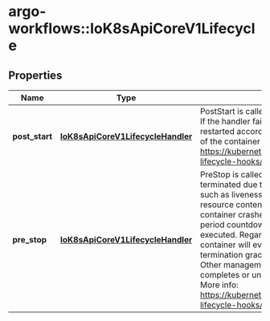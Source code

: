 # argo-workflows::IoK8sApiCoreV1Lifecycle

## Properties
Name | Type | Description | Notes
------------ | ------------- | ------------- | -------------
**post_start** | [**IoK8sApiCoreV1LifecycleHandler**](IoK8sApiCoreV1LifecycleHandler.md) | PostStart is called immediately after a container is created. If the handler fails, the container is terminated and restarted according to its restart policy. Other management of the container blocks until the hook completes. More info: https://kubernetes.io/docs/concepts/containers/container-lifecycle-hooks/#container-hooks | [optional] 
**pre_stop** | [**IoK8sApiCoreV1LifecycleHandler**](IoK8sApiCoreV1LifecycleHandler.md) | PreStop is called immediately before a container is terminated due to an API request or management event such as liveness/startup probe failure, preemption, resource contention, etc. The handler is not called if the container crashes or exits. The Pod&#39;s termination grace period countdown begins before the PreStop hook is executed. Regardless of the outcome of the handler, the container will eventually terminate within the Pod&#39;s termination grace period (unless delayed by finalizers). Other management of the container blocks until the hook completes or until the termination grace period is reached. More info: https://kubernetes.io/docs/concepts/containers/container-lifecycle-hooks/#container-hooks | [optional] 


